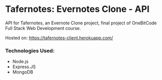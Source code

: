 # Tafernotes: Evernotes Clone - API

API for Tafernotes, an Evernote Clone project, final project of OneBitCode Full Stack Web Development course.

Hosted on: https://tafernotes-client.herokuapp.com/

### Technologies Used:

- Node.js
- Express.JS
- MongoDB
